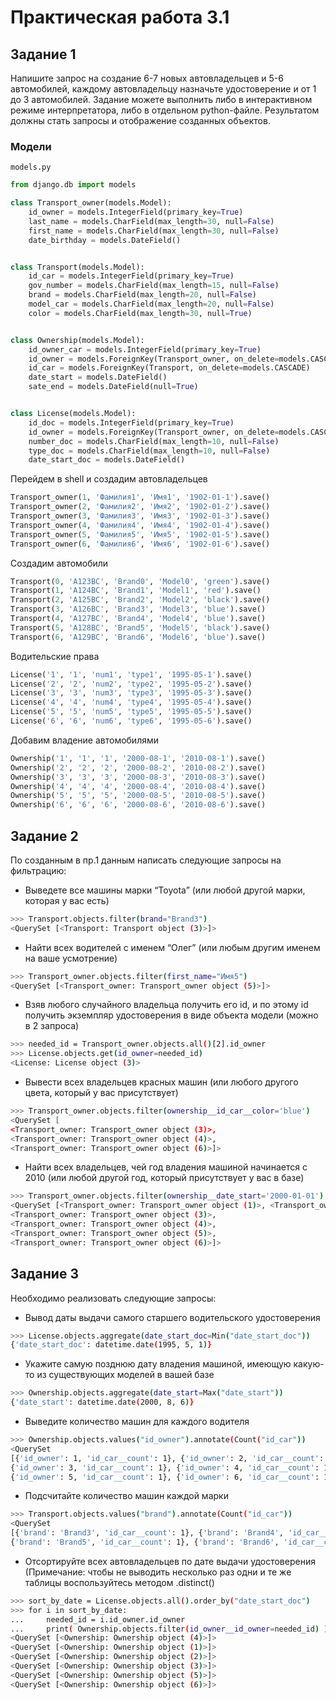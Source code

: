 # Практическая работа 3.1

## Задание 1

Напишите запрос на создание 6-7 новых автовладельцев и 5-6 автомобилей, каждому автовладельцу назначьте удостоверение и от 1 до 3 автомобилей. Задание можете выполнить либо в интерактивном режиме интерпретатора, либо в отдельном python-файле. Результатом должны стать запросы и отображение созданных объектов.

### Модели


`models.py`

```python
from django.db import models

class Transport_owner(models.Model):
    id_owner = models.IntegerField(primary_key=True)
    last_name = models.CharField(max_length=30, null=False)
    first_name = models.CharField(max_length=30, null=False)
    date_birthday = models.DateField()


class Transport(models.Model):
    id_car = models.IntegerField(primary_key=True)
    gov_number = models.CharField(max_length=15, null=False)
    brand = models.CharField(max_length=20, null=False)
    model_car = models.CharField(max_length=20, null=False)
    color = models.CharField(max_length=30, null=True)


class Ownership(models.Model):
    id_owner_car = models.IntegerField(primary_key=True)
    id_owner = models.ForeignKey(Transport_owner, on_delete=models.CASCADE, related_name="ownership")
    id_car = models.ForeignKey(Transport, on_delete=models.CASCADE)
    date_start = models.DateField()
    sate_end = models.DateField(null=True)


class License(models.Model):
    id_doc = models.IntegerField(primary_key=True)
    id_owner = models.ForeignKey(Transport_owner, on_delete=models.CASCADE)
    number_doc = models.CharField(max_length=10, null=False)
    type_doc = models.CharField(max_length=10, null=False)
    date_start_doc = models.DateField()
```

Перейдем в shell и создадим автовладельцев

```python
Transport_owner(1, 'Фамилия1', 'Имя1', '1902-01-1').save()
Transport_owner(2, 'Фамилия2', 'Имя2', '1902-01-2').save()
Transport_owner(3, 'Фамилия3', 'Имя3', '1902-01-3').save()
Transport_owner(4, 'Фамилия4', 'Имя4', '1902-01-4').save()
Transport_owner(5, 'Фамилия5', 'Имя5', '1902-01-5').save()
Transport_owner(6, 'Фамилия6', 'Имя6', '1902-01-6').save()
```

Создадим автомобили

```python
Transport(0, 'A123BC', 'Brand0', 'Model0', 'green').save()
Transport(1, 'A124BC', 'Brand1', 'Model1', 'red').save()
Transport(2, 'A125BC', 'Brand2', 'Model2', 'black').save()
Transport(3, 'A126BC', 'Brand3', 'Model3', 'blue').save()
Transport(4, 'A127BC', 'Brand4', 'Model4', 'blue').save()
Transport(5, 'A128BC', 'Brand5', 'Model5', 'black').save()
Transport(6, 'A129BC', 'Brand6', 'Model6', 'blue').save()
```

Водительские права

```python
License('1', '1', 'num1', 'type1', '1995-05-1').save()
License('2', '2', 'num2', 'type2', '1995-05-2').save()
License('3', '3', 'num3', 'type3', '1995-05-3').save()
License('4', '4', 'num4', 'type4', '1995-05-4').save()
License('5', '5', 'num5', 'type5', '1995-05-5').save()
License('6', '6', 'num6', 'type6', '1995-05-6').save()
```

Добавим владение автомобилями

```python
Ownership('1', '1', '1', '2000-08-1', '2010-08-1').save()
Ownership('2', '2', '2', '2000-08-2', '2010-08-2').save()
Ownership('3', '3', '3', '2000-08-3', '2010-08-3').save()
Ownership('4', '4', '4', '2000-08-4', '2010-08-4').save()
Ownership('5', '5', '5', '2000-08-5', '2010-08-5').save()
Ownership('6', '6', '6', '2000-08-6', '2010-08-6').save()
```

## Задание 2

По созданным в пр.1 данным написать следующие запросы на фильтрацию:

- Выведете все машины марки “Toyota” (или любой другой марки, которая у вас есть)

```bash
>>> Transport.objects.filter(brand="Brand3")
<QuerySet [<Transport: Transport object (3)>]>
```

- Найти всех водителей с именем “Олег” (или любым другим именем на ваше усмотрение)

```bash
>>> Transport_owner.objects.filter(first_name="Имя5")
<QuerySet [<Transport_owner: Transport_owner object (5)>]>
```

- Взяв любого случайного владельца получить его id, и по этому id получить экземпляр удостоверения в виде объекта модели (можно в 2 запроса)

```bash
>>> needed_id = Transport_owner.objects.all()[2].id_owner
>>> License.objects.get(id_owner=needed_id)
<License: License object (3)>
```

- Вывести всех владельцев красных машин (или любого другого цвета, который у вас присутствует)

```bash
>>> Transport_owner.objects.filter(ownership__id_car__color='blue')
<QuerySet [
<Transport_owner: Transport_owner object (3)>,
<Transport_owner: Transport_owner object (4)>,
<Transport_owner: Transport_owner object (6)>]>
```

- Найти всех владельцев, чей год владения машиной начинается с 2010 (или любой другой год, который присутствует у вас в базе)

```bash
>>> Transport_owner.objects.filter(ownership__date_start='2000-01-01')
<QuerySet [<Transport_owner: Transport_owner object (1)>, <Transport_owner: Transport_owner object (2)>,
<Transport_owner: Transport_owner object (3)>,
<Transport_owner: Transport_owner object (4)>,
<Transport_owner: Transport_owner object (5)>,
<Transport_owner: Transport_owner object (6)>]>
```

## Задание 3

Необходимо реализовать следующие запросы:

- Вывод даты выдачи самого старшего водительского удостоверения

```bash
>>> License.objects.aggregate(date_start_doc=Min("date_start_doc"))
{'date_start_doc': datetime.date(1995, 5, 1)}
```

- Укажите самую позднюю дату владения машиной, имеющую какую-то из существующих моделей в вашей базе

```bash
>>> Ownership.objects.aggregate(date_start=Max("date_start"))
{'date_start': datetime.date(2000, 8, 6)}
```

- Выведите количество машин для каждого водителя

```bash
>>> Ownership.objects.values("id_owner").annotate(Count("id_car"))
<QuerySet
[{'id_owner': 1, 'id_car__count': 1}, {'id_owner': 2, 'id_car__count': 1},
{'id_owner': 3, 'id_car__count': 1}, {'id_owner': 4, 'id_car__count': 1},
{'id_owner': 5, 'id_car__count': 1}, {'id_owner': 6, 'id_car__count': 1}]
```

- Подсчитайте количество машин каждой марки

```bash
>>> Transport.objects.values("brand").annotate(Count("id_car"))
<QuerySet
[{'brand': 'Brand3', 'id_car__count': 1}, {'brand': 'Brand4', 'id_car__count': 3},
{'brand': 'Brand5', 'id_car__count': 1}, {'brand': 'Brand6', 'id_car__count': 1}]
```

- Отсортируйте всех автовладельцев по дате выдачи удостоверения (Примечание: чтобы не выводить несколько раз одни и те же таблицы воспользуйтесь методом .distinct()

```bash
>>> sort_by_date = License.objects.all().order_by("date_start_doc")
>>> for i in sort_by_date:
...     needed_id = i.id_owner.id_owner
...     print( Ownership.objects.filter(id_owner__id_owner=needed_id) )
<QuerySet [<Ownership: Ownership object (4)>]>
<QuerySet [<Ownership: Ownership object (1)>]>
<QuerySet [<Ownership: Ownership object (2)>]>
<QuerySet [<Ownership: Ownership object (3)>]>
<QuerySet [<Ownership: Ownership object (5)>]>
<QuerySet [<Ownership: Ownership object (6)>]>
```
